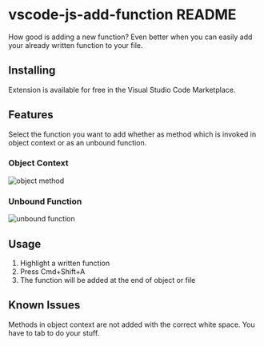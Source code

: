 # vscode-js-add-function README

How good is adding a new function? 
Even better when you can easily add your already written function to your file.

## Installing

Extension is available for free in the Visual Studio Code Marketplace.

## Features

Select the function you want to add whether as method which is invoked in object context or as an unbound function.

<!-- ```
var obj = {
    foo: function() {
        this.bar()   
    }
    bar: function() {
    // do your stuff
    }
};
``` -->

### Object Context

![object method](gif/objectMethod.gif)

<!-- 
```
function foo() {
    bar()
}

function bar() {
    // do your stuff
}
``` -->

### Unbound Function

![unbound function](gif/function.gif)

## Usage

1. Highlight a written function
2. Press Cmd+Shift+A
3. The function will be added at the end of object or file


## Known Issues

Methods in object context are not added with the correct white space. You have to tab to do your stuff.
